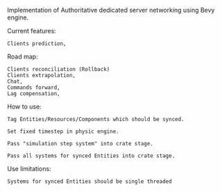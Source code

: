 Implementation of Authoritative dedicated server networking using Bevy engine.

Current features:

    Clients prediction,


Road map:

    Clients reconciliation (Rollback)
    Clients extrapolation,
    Chat,
    Commands forward,
    Lag compensation,



How to use:

    Tag Entities/Resources/Components which should be synced.

    Set fixed timestep in physic engine.

    Pass "simulation step system" into crate stage.

    Pass all systems for synced Entities into crate stage.

Use limitations:

    Systems for synced Entities should be single threaded
    